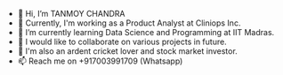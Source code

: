 - 👋 Hi, I’m TANMOY CHANDRA
- 👀 Currently, I'm working as a Product Analyst at Cliniops Inc.
- 🌱 I’m currently learning Data Science and Programming at IIT Madras.
- 💞️ I would like to collaborate on various projects in future.
- 💞️ I'm also an ardent cricket lover and stock market investor.
- 📫 Reach me on +917003991709 (Whatsapp)

<!---
TANMOY-CHANDRA/TANMOY-CHANDRA is a ✨ special ✨ repository because its `README.md` (this file) appears on your GitHub profile.
You can click the Preview link to take a look at your changes.
--->
